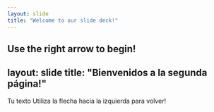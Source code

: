 ```yaml
---
layout: slide
title: "Welcome to our slide deck!"
---
```


Use the right arrow to begin!
---
layout: slide
title: "Bienvenidos a la segunda página!"
---
Tu texto
Utiliza la flecha hacia la izquierda para volver!
